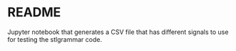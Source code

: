 # README

Jupyter notebook that generates a CSV file that has different signals to use for testing the stlgrammar code.